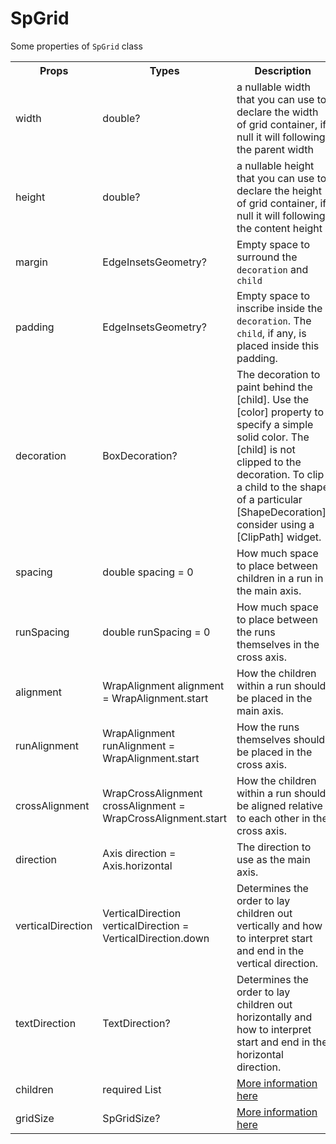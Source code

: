 # SpGrid

Some properties of <code>SpGrid</code> class

<table>
  <tr>
    <th>Props</th>
    <th>Types</th>
    <th>Description</th>
  <tr>
  <tr>
    <td>width</td>
    <td>double?</td>
    <td>a nullable width that you can use to declare the width of grid container, if null it will following the parent width</td>
  </tr>
  <tr>
    <td>height</td>
    <td>double?</td>
    <td>a nullable height that you can use to declare the height of grid container, if null it will following the content height</td>
  </tr>
  <tr>
    <td>margin</td>
    <td>EdgeInsetsGeometry?</td>
    <td>Empty space to surround the <code>decoration</code> and <code>child</code></td>
  </tr>
  <tr>
    <td>padding</td>
    <td>EdgeInsetsGeometry?</td>
    <td>Empty space to inscribe inside the <code>decoration</code>. The <code>child</code>, if any, is placed inside this padding.</td>
  </tr>
  <tr>
    <td>decoration</td>
    <td>BoxDecoration?</td>
    <td>The decoration to paint behind the [child]. Use the [color] property to specify a simple solid color. The [child] is not clipped to the decoration. To clip a child to the shape of a particular [ShapeDecoration], consider using a [ClipPath] widget.</td>
  </tr>
  <tr>
    <td>spacing</td>
    <td>double spacing = 0</td>
    <td>How much space to place between children in a run in the main axis.</td>
  </tr>
  <tr>
    <td>runSpacing</td>
    <td>double runSpacing = 0</td>
    <td>How much space to place between the runs themselves in the cross axis.</td>
  </tr>
  <tr>
    <td>alignment</td>
    <td>WrapAlignment alignment = WrapAlignment.start</td>
    <td>How the children within a run should be placed in the main axis.</td>
  </tr>
  <tr>
    <td>runAlignment</td>
    <td>WrapAlignment runAlignment = WrapAlignment.start</td>
    <td>How the runs themselves should be placed in the cross axis.</td>
  </tr>
  <tr>
    <td>crossAlignment</td>
    <td>WrapCrossAlignment crossAlignment = WrapCrossAlignment.start</td>
    <td>How the children within a run should be aligned relative to each other in the cross axis.</td>
  </tr>
  <tr>
    <td>direction</td>
    <td>Axis direction = Axis.horizontal</td>
    <td>The direction to use as the main axis.</td>
  </tr>
  <tr>
    <td>verticalDirection</td>
    <td>VerticalDirection verticalDirection = VerticalDirection.down</td>
    <td>Determines the order to lay children out vertically and how to interpret start and end in the vertical direction.</td>
  </tr>
  <tr>
    <td>textDirection</td>
    <td>TextDirection?</td>
    <td>Determines the order to lay children out horizontally and how to interpret start and end in the horizontal direction.</td>
  </tr>
  <tr>
    <td>children</td>
    <td>required List<SpGridItem></td>
    <td><a href="https://github.com/nggepe/simple_grid/blob/master/docs/SpGridItem/README.md">More information here</a></td>
  </tr>
  <tr>
    <td>gridSize</td>
    <td>SpGridSize?</td>
    <td><a href="https://github.com/nggepe/simple_grid/blob/master/docs/SpGridSize/README.md">More information here</a></td>
  </tr>
</table>
